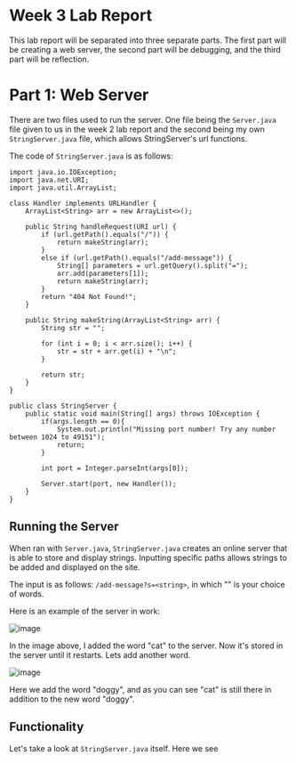 # Week 3 Lab Report

This lab report will be separated into three separate parts. 
The first part will be creating a web server, the second part will be debugging, and the third part will be reflection.

# Part 1: Web Server
There are two files used to run the server. One file being the `Server.java` file given to us in the week 2 lab report and the second being my own `StringServer.java` file, which allows StringServer's url functions.

The code of `StringServer.java` is as follows: 

```
import java.io.IOException;
import java.net.URI;
import java.util.ArrayList;

class Handler implements URLHandler {
    ArrayList<String> arr = new ArrayList<>();
    
    public String handleRequest(URI url) {
        if (url.getPath().equals("/")) {
            return makeString(arr);
        }
        else if (url.getPath().equals("/add-message")) {
            String[] parameters = url.getQuery().split("=");
            arr.add(parameters[1]);
            return makeString(arr);
        }
        return "404 Not Found!";
    }

    public String makeString(ArrayList<String> arr) {
        String str = "";

        for (int i = 0; i < arr.size(); i++) {
            str = str + arr.get(i) + "\n";
        }

        return str;
    }
}

public class StringServer {
    public static void main(String[] args) throws IOException {
        if(args.length == 0){
            System.out.println("Missing port number! Try any number between 1024 to 49151");
            return;
        }

        int port = Integer.parseInt(args[0]);

        Server.start(port, new Handler());
    }
}
```

## Running the Server
When ran with `Server.java`, `StringServer.java` creates an online server that is able to store and display strings.
Inputting specific paths allows strings to be added and displayed on the site. 

The input is as follows: `/add-message?s=<string>`, in which "<string>" is your choice of words. 

Here is an example of the server in work:
  
![image](https://user-images.githubusercontent.com/122491673/214768457-cbe43082-6265-404e-af9b-88e3d67168bb.png)
  
In the image above, I added the word "cat" to the server. Now it's stored in the server until it restarts. Lets add another word.
  
![image](https://user-images.githubusercontent.com/122491673/214768560-ea2c8694-5e24-4f26-8666-75504dad647b.png)
  
Here we add the word "doggy", and as you can see "cat" is still there in addition to the new word "doggy".
  
## Functionality
Let's take a look at `StringServer.java` itself. Here we see
